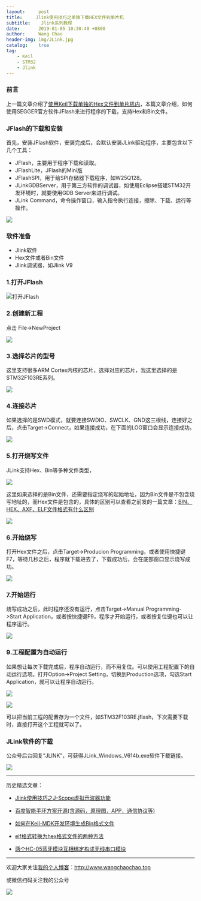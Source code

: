 ```yaml
---
layout:     post
title:     Jlink使用技巧之单独下载HEX文件到单片机
subtitle:	 Jlink系列教程
date:       2019-01-05 10:30:40 +0800
author:     Wang Chao
header-img: img/JLink.jpg
catalog:    true
tag:
    - Keil
    - STM32
    - Jlink
---
```


### 前言

上一篇文章介绍了[使用Keil下载单独的Hex文件到单片机内](https://mp.weixin.qq.com/s?__biz=MzUzNzk2NTMxMw==&mid=2247483795&idx=1&sn=591064b0bafc0ab4ba1097d1d2c4f3f3&chksm=fadfa7fdcda82eeb1f4b55e9dbb9f5704634492b2e1344664bf7a713aa85e144abfc2048b511&token=1936031160&lang=zh_CN#rd")，本篇文章介绍，如何使用SEGGER官方软件JFlash来进行程序的下载，支持Hex和Bin文件。

### JFlash的下载和安装

首先，安装JFlash软件，安装完成后，会默认安装JLink驱动程序，主要包含以下几个工具：

- JFlash，主要用于程序下载和读取。
- JFlashLite，JFlash的Mini版
- JFlashSPI，用于给SPI存储器下载程序，如W25Q128。
- JLinkGDBServer，用于第三方软件的调试器，如使用Eclipse搭建STM32开发环境时，就要使用GDB Server来进行调试。
- JLink Command，命令操作窗口，输入指令执行连接，擦除、下载、运行等操作。

![](https://wcc-blog.oss-cn-beijing.aliyuncs.com/img/Jlink02-01.jpg)

### 软件准备

- Jlink软件
- Hex文件或者Bin文件
- Jlink调试器，如Jlink V9

### 1.打开JFlash

![打开JFlash](https://wcc-blog.oss-cn-beijing.aliyuncs.com/img/Jlink02-02.jpg)

### 2.创建新工程

点击 File->NewProject

![](https://wcc-blog.oss-cn-beijing.aliyuncs.com/img/Jlink02-03.jpg)

### 3.选择芯片的型号

这里支持很多ARM Cortex内核的芯片，选择对应的芯片，我这里选择的是STM32F103RE系列。

![](https://wcc-blog.oss-cn-beijing.aliyuncs.com/img/Jlink02-04.jpg)

### 4.连接芯片

如果选择的是SWD模式，就要连接SWDIO、SWCLK、GND这三根线，连接好之后，点击Target->Connect，如果连接成功，在下面的LOG窗口会显示连接成功。

![](https://wcc-blog.oss-cn-beijing.aliyuncs.com/img/Jlink02-05.jpg)

### 5.打开烧写文件

JLink支持Hex、Bin等多种文件类型，

![](https://wcc-blog.oss-cn-beijing.aliyuncs.com/img/Jlink02-06.jpg)

这里如果选择的是Bin文件，还需要指定烧写的起始地址，因为Bin文件是不包含烧写地址的，而Hex文件是包含的，具体的区别可以查看之前发的一篇文章：[BIN、HEX、AXF、ELF文件格式有什么区别](https://mp.weixin.qq.com/s?__biz=MzUzNzk2NTMxMw==&mid=2247483671&idx=2&sn=e59ee5d6ea3098937bed342cd1c773e0&chksm=fadfa779cda82e6f72b5fbc52d7e6aeda25abf061763bb38655e13611301cde2a5f75dd72dbd#rd")

![](https://wcc-blog.oss-cn-beijing.aliyuncs.com/img/Jlink02-09.jpg)

### 6.开始烧写

打开Hex文件之后，点击Target->Producion Programming，或者使用快捷键F7，等待几秒之后，程序就下载进去了，下载成功后，会在底部窗口显示烧写成功。

![](https://wcc-blog.oss-cn-beijing.aliyuncs.com/img/Jlink02-07.jpg)

### 7.开始运行

烧写成功之后，此时程序还没有运行，点击Target->Manual Programming->Start Application，或者按快捷键F9，程序才开始运行，或者按复位键也可以让程序运行。

![](https://wcc-blog.oss-cn-beijing.aliyuncs.com/img/Jlink02-08.jpg)


### 9.工程配置为自动运行

如果想让每次下载完成后，程序自动运行，而不用复位。可以使用工程配置下的自动运行选项。打开Option->Project Setting，切换到Production选项，勾选Start Application，就可以让程序自动运行。

![](https://wcc-blog.oss-cn-beijing.aliyuncs.com/img/Jlink02-10.jpg)

![](https://wcc-blog.oss-cn-beijing.aliyuncs.com/img/Jlink02-11.jpg)

可以把当前工程的配置存为一个文件，如STM32F103RE.jflash，下次需要下载时，直接打开这个工程就可以了。

### JLink软件的下载

公众号后台回复“JLINK”，可获得JLink_Windows_V614b.exe软件下载链接。

![](https://wcc-blog.oss-cn-beijing.aliyuncs.com/img/Jlink02-12.jpg)

---

历史精选文章：

- [Jlink使用技巧之J-Scope虚拟示波器功能](https://mp.weixin.qq.com/s?__biz=MzUzNzk2NTMxMw==&mid=2247483680&idx=1&sn=882e829f182219eb9293d9e010567748&chksm=fadfa74ecda82e58c1455db594d23d3cc121dfe019099cff3f7f297d4cb2459493d940e4b45c#rd)

- [百度智能手环方案开源(含源码，原理图，APP，通信协议等)](https://mp.weixin.qq.com/s?__biz=MzUzNzk2NTMxMw==&mid=2247483787&idx=1&sn=a4d478dd46dfcf94a0c8f1f369062df8&chksm=fadfa7e5cda82ef3c9320aeba5d3e6e6d60dc32d80c570f5412198ec289bfec9e50a4814c8cf&token=1936031160&lang=zh_CN#rd)

- [如何在Keil-MDK开发环境生成Bin格式文件](https://mp.weixin.qq.com/s?__biz=MzUzNzk2NTMxMw==&mid=2247483671&idx=1&sn=20422bf86fd8b58b58be47f2bae8819a&chksm=fadfa779cda82e6f9747c00d2f2ac763eb503f8d46b768c89a5c53a8bda6eb255deded727823&token=855879741&lang=zh_CN#rd)

- [elf格式转换为hex格式文件的两种方法](https://mp.weixin.qq.com/s?__biz=MzUzNzk2NTMxMw==&mid=2247483759&idx=1&sn=eb7ee69807d7c0091f95bc4a98f1ce71&chksm=fadfa701cda82e1748e5005f3726df66027170f82ea8cdfcae9e5f3207ced11d6ab02735a536#rd)

- [两个HC-05蓝牙模块互相绑定构成无线串口模块](https://mp.weixin.qq.com/s?__biz=MzUzNzk2NTMxMw==&mid=2247483709&idx=1&sn=2d5ab85d2cd48ee139d1af056a7019b6&chksm=fadfa753cda82e455883f0958515a139fcf7eb14b8e3da02bb30bf04d260ad6728ad3300c039#rd)

----

欢迎大家关注[我的个人博客](http://www.wangchaochao.top/)：http://www.wangchaochao.top

或微信扫码关注我的公众号

![](https://wcc-blog.oss-cn-beijing.aliyuncs.com/img/%E6%B1%82%E5%85%B3%E6%B3%A8.jpg)